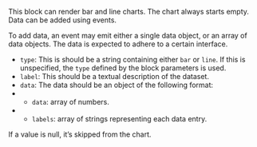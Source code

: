 This block can render bar and line charts. The chart always starts empty. Data can be added using
events.

To add data, an event may emit either a single data object, or an array of data objects. The data is
expected to adhere to a certain interface.

- `type`: This is should be a string containing either `bar` or `line`. If this is unspecified, the
  `type` defined by the block parameters is used.
- `label`: This should be a textual description of the dataset.
- `data`: The data should be an object of the following format:
- - `data`: array of numbers.
- - `labels`: array of strings representing each data entry.

If a value is null, it’s skipped from the chart.
